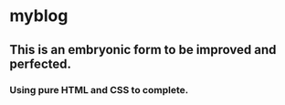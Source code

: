 # myblog
## This is an embryonic form to be improved and perfected.
### Using pure HTML and CSS to complete.
